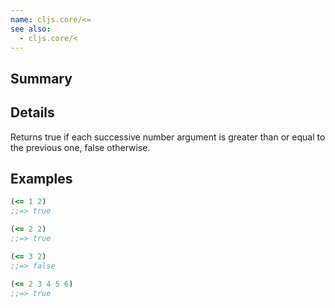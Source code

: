```yaml
---
name: cljs.core/<=
see also:
  - cljs.core/<
---
```


## Summary

## Details

Returns true if each successive number argument is greater than or equal to the
previous one, false otherwise.

## Examples

```clj
(<= 1 2)
;;=> true

(<= 2 2)
;;=> true

(<= 3 2)
;;=> false

(<= 2 3 4 5 6)
;;=> true
```
